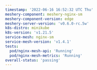 ```yaml
---
timestamp: '2022-06-16 16:52:32 UTC Thu'
meshery-component: meshery-nginx-sm
meshery-component-version: edge
meshery-server-version: 'v0.6.0-rc.5w'
k8s-distro: minikube
k8s-version: 'v1.21.5'
service-mesh: nginx-sm
service-mesh-version: 'v1.4.1'
tests:
  pod/nginx-mesh-api: 'Running'
  pod/nginx-mesh-metrics: 'Running'
overall-status: 'passing'
---
```

